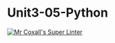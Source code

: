 # Unit3-05-Python
[![Mr Coxall's Super Linter](https://github.com/ICS3U-Programming-LiaD/Unit3-05-Python/workflows/Mr%20Coxall's%20Super%20Linter/badge.svg)](https://github.com/ICS3U-Programming-LiaD/Unit3-05-Python/actions/)
